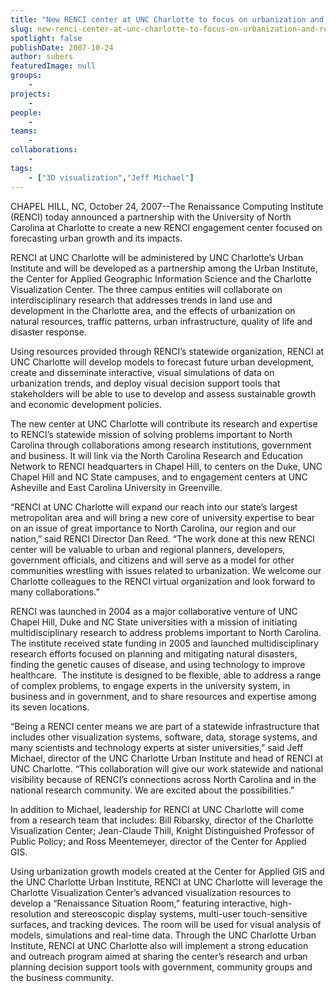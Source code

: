 ```yaml
---
title: "New RENCI center at UNC Charlotte to focus on urbanization and regional growth"
slug: new-renci-center-at-unc-charlotte-to-focus-on-urbanization-and-regional-growth
spotlight: false
publishDate: 2007-10-24
author: subers
featuredImage: null
groups:
    - 
projects:
    - 
people:
    - 
teams: 
    - 
collaborations:
    - 
tags:
    - ["3D visualization","Jeff Michael"]
---
```

CHAPEL HILL, NC, October 24, 2007--The Renaissance Computing Institute (RENCI) today announced a partnership with the University of North Carolina at Charlotte to create a new RENCI engagement center focused on forecasting urban growth and its impacts.

<!--more-->

RENCI at UNC Charlotte will be administered by UNC Charlotte’s Urban Institute and will be developed as a partnership among the Urban Institute, the Center for Applied Geographic Information Science and the Charlotte Visualization Center. The three campus entities will collaborate on interdisciplinary research that addresses trends in land use and development in the Charlotte area, and the effects of urbanization on natural resources, traffic patterns, urban infrastructure, quality of life and disaster response.

Using resources provided through RENCI’s statewide organization, RENCI at UNC Charlotte will develop models to forecast future urban development, create and disseminate interactive, visual simulations of data on urbanization trends, and deploy visual decision support tools that stakeholders will be able to use to develop and assess sustainable growth and economic development policies.

The new center at UNC Charlotte will contribute its research and expertise to RENCI’s statewide mission of solving problems important to North Carolina through collaborations among research institutions, government and business. It will link via the North Carolina Research and Education Network to RENCI headquarters in Chapel Hill, to centers on the Duke, UNC Chapel Hill and NC State campuses, and to engagement centers at UNC Asheville and East Carolina University in Greenville.

“RENCI at UNC Charlotte will expand our reach into our state’s largest metropolitan area and will bring a new core of university expertise to bear on an issue of great importance to North Carolina, our region and our nation,” said RENCI Director Dan Reed. “The work done at this new RENCI center will be valuable to urban and regional planners, developers, government officials, and citizens and will serve as a model for other communities wrestling with issues related to urbanization. We welcome our Charlotte colleagues to the RENCI virtual organization and look forward to many collaborations.”

RENCI was launched in 2004 as a major collaborative venture of UNC Chapel Hill, Duke and NC State universities with a mission of initiating multidisciplinary research to address problems important to North Carolina. The institute received state funding in 2005 and launched multidisciplinary research efforts focused on planning and mitigating natural disasters, finding the genetic causes of disease, and using technology to improve healthcare.  The institute is designed to be flexible, able to address a range of complex problems, to engage experts in the university system, in business and in government, and to share resources and expertise among its seven locations.

“Being a RENCI center means we are part of a statewide infrastructure that includes other visualization systems, software, data, storage systems, and many scientists and technology experts at sister universities,” said Jeff Michael, director of the UNC Charlotte Urban Institute and head of RENCI at UNC Charlotte. “This collaboration will give our work statewide and national visibility because of RENCI’s connections across North Carolina and in the national research community. We are excited about the possibilities.”

In addition to Michael, leadership for RENCI at UNC Charlotte will come from a research team that includes: Bill Ribarsky, director of the Charlotte Visualization Center; Jean-Claude Thill, Knight Distinguished Professor of Public Policy; and Ross Meentemeyer, director of the Center for Applied GIS.

Using urbanization growth models created at the Center for Applied GIS and the UNC Charlotte Urban Institute, RENCI at UNC Charlotte will leverage the Charlotte Visualization Center’s advanced visualization resources to develop a “Renaissance Situation Room,” featuring interactive, high-resolution and stereoscopic display systems, multi-user touch-sensitive surfaces, and tracking devices. The room will be used for visual analysis of models, simulations and real-time data. Through the UNC Charlotte Urban Institute, RENCI at UNC Charlotte also will implement a strong education and outreach program aimed at sharing the center’s research and urban planning decision support tools with government, community groups and the business community.
